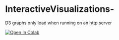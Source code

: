 ﻿# InteractiveVisualizations-
 
 D3 graphs only load when running on an http server

[![Open In Colab](https://colab.research.google.com/assets/colab-badge.svg)](https://colab.research.google.com/github/JasonObeid/InteractiveVisualizations/blob/master/SummaryGenerator.ipynb)

